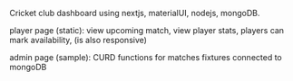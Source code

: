 Cricket club dashboard using nextjs, materialUI, nodejs, mongoDB.

player page (static):
view upcoming match,
view player stats,
players can mark availability,
(is also responsive)

admin page (sample):
CURD functions for matches fixtures connected to mongoDB